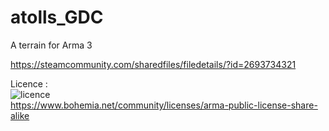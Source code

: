 # atolls_GDC
A terrain for Arma 3

https://steamcommunity.com/sharedfiles/filedetails/?id=2693734321

Licence :  
![licence](https://www.bohemia.net/assets/img/licenses/APL-SA.png)  
https://www.bohemia.net/community/licenses/arma-public-license-share-alike
